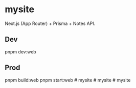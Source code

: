 # mysite

Next.js (App Router) + Prisma + Notes API.

## Dev
pnpm dev:web

## Prod
pnpm build:web
pnpm start:web
#   m y s i t e  
 #   m y s i t e  
 #   m y s i t e  
 